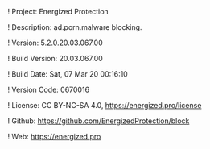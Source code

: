 ! Project: Energized Protection

! Description: ad.porn.malware blocking.

! Version: 5.2.0.20.03.067.00

! Build Version: 20.03.067.00

! Build Date: Sat, 07 Mar 20 00:16:10

! Version Code: 0670016

! License: CC BY-NC-SA 4.0, https://energized.pro/license

! Github: https://github.com/EnergizedProtection/block

! Web: https://energized.pro
